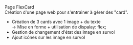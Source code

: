 Page FlexCard<br>
Création d'une page web pour s'entrainer à gérer des "card".<br>
- Création de 3 cards avec 1 image + du texte<br>
    -> Mise en forme + utilisation de dispalay: flex;<br>
- Gestion de changement d'état des image en survol<br>
- Ajout icônes sur les image en survol<br>
